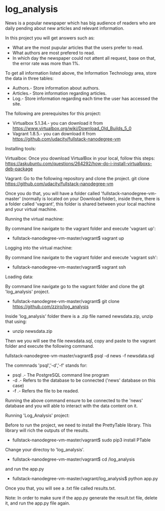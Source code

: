 # log_analysis

News is a popular newspaper which has big audience of readers who are daily pending about new articles and relevant information.

In this project you will get answers such as:

* What are the most pupular articles that the users prefer to read.
* What authors are most prefered to read.
* In which day the newspaper could not attent all request, base on that, the error rate was more than 1%.

To get all information listed above, the Information Technology area, store the data in three tables:

* Authors.- Store information about authors.
* Articles.- Store information regarding articles.
* Log.- Store information regarding each time the user has accessed the site.


The following are prerequisites for this project:

* Virtualbox 5.1.34.- you can download it from https://www.virtualbox.org/wiki/Download_Old_Builds_5_0 
* Vagrant 1.8.5.- you can download it from https://github.com/udacity/fullstack-nanodegree-vm


Installing tools:

Virtualbox:
	Once you download VirtualBox in your local, follow this steps: https://askubuntu.com/questions/264292/how-do-i-install-virtualboxs-deb-package	

Vagrant:
	Go to the following repository and clone the project.
	git clone https://github.com/udacity/fullstack-nanodegree-vm

   Once you do that, you will have a folder called 'fullstack-nanodegree-vm-master' (normally is located on your Download folder), inside there, there is a folder called 'vagrant', this folder is shared between your local machine and your virtual machine. 	


Running the virtual machine:

   By command line navigate to the vagrant folder and execute 'vagrant up':
   * fullstack-nanodegree-vm-master/vagrant$ vagrant up

Logging into the virtual machine:

   By command line navigate to the vagrant folder and execute 'vagrant ssh':
   * fullstack-nanodegree-vm-master/vagrant$ vagrant ssh	

Loading data:

   By command line navigate go to the vagrant folder and clone the git 'log_analysis' project.

   * fullstack-nanodegree-vm-master/vagrant$ git clone https://github.com/zziro/log_analysis

   Inside 'log_analysis' folder there is a .zip file named newsdata.zip, unzip that using:

   * unzip newsdata.zip

   Then we you will see the file newsdata.sql, copy and paste to the vagrant folder and execute the following command.	

   fullstack-nanodegree-vm-master/vagrant$ psql -d news -f newsdata.sql

   The commnads 'psql','-d','-f' stands for:
   * psql .- The PostgreSQL command line program
   * -d .- Refers to the database to be connected ('news' database on this case) 
   * -f .-  Refers the file to be readed.

   Running the above command ensure to be connected to the 'news' database and you will able to interact with the data content on it.


Running 'Log_Analysis' project:

   Before to run the project, we need to install the PrettyTable library. This library will rich the outputs of the results.	
   
   * fullstack-nanodegree-vm-master/vagrant$ sudo pip3 install PTable

   Change your directoy to 'log_analysis'.

   * fullstack-nanodegree-vm-master/vagrant$ cd /log_analysis

   and run the app.py

   * fullstack-nanodegree-vm-master/vagrant/log_analysis$ python app.py

   Once you that, you will see a .txt file called results.txt. 

   Note: In order to make sure if the app.py generate the result.txt file, delete it, and run the app.py file again.
